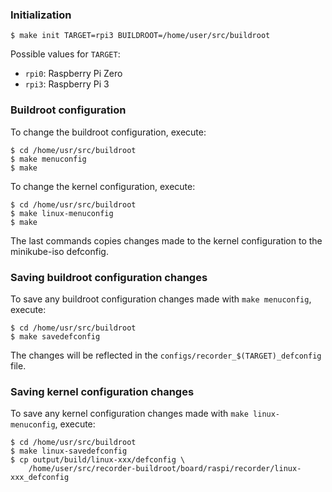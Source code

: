 ### Initialization

```
$ make init TARGET=rpi3 BUILDROOT=/home/user/src/buildroot
```

Possible values for `TARGET`:

- `rpi0`: Raspberry Pi Zero
- `rpi3`: Raspberry Pi 3

### Buildroot configuration

To change the buildroot configuration, execute:

```
$ cd /home/usr/src/buildroot
$ make menuconfig
$ make
```

To change the kernel configuration, execute:

```
$ cd /home/usr/src/buildroot
$ make linux-menuconfig
$ make
```

The last commands copies changes made to the kernel configuration to the minikube-iso defconfig.

### Saving buildroot configuration changes

To save any buildroot configuration changes made with `make menuconfig`, execute:

```
$ cd /home/usr/src/buildroot
$ make savedefconfig
```

The changes will be reflected in the `configs/recorder_$(TARGET)_defconfig` file.

### Saving kernel configuration changes

To save any kernel configuration changes made with `make linux-menuconfig`, execute:

```
$ cd /home/usr/src/buildroot
$ make linux-savedefconfig
$ cp output/build/linux-xxx/defconfig \
    /home/user/src/recorder-buildroot/board/raspi/recorder/linux-xxx_defconfig
```

